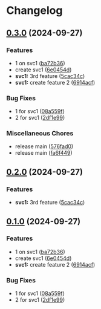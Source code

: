 # Changelog

## [0.3.0](https://github.com/sylwit/release-please/compare/svc1-v0.2.0...svc1-v0.3.0) (2024-09-27)


### Features

* 1 on svc1 ([ba72b36](https://github.com/sylwit/release-please/commit/ba72b361cbbb32e9ec6fbdfd8078f82297a6bdf8))
* create svc1 ([6e0454d](https://github.com/sylwit/release-please/commit/6e0454d4c5c64eb45f20579ffc4a0d5d1cd042dd))
* **svc1:** 3rd feature ([5cac34c](https://github.com/sylwit/release-please/commit/5cac34c25ed72086844467f7b8de9b76bddd3324))
* **svc1:** create feature 2 ([6914acf](https://github.com/sylwit/release-please/commit/6914acffe84649bdd77bd64508367981ce1a8cc5))


### Bug Fixes

* 1 for svc1 ([08a559f](https://github.com/sylwit/release-please/commit/08a559f682be55447fb5c17a92b0834790660ace))
* 2 for svc1 ([2df1e99](https://github.com/sylwit/release-please/commit/2df1e99fc6f0b45abb365bce1f6863d2ba37aec0))


### Miscellaneous Chores

* release main ([576fad0](https://github.com/sylwit/release-please/commit/576fad01e9412d187504243944dcd2b0088254e0))
* release main ([fa6f449](https://github.com/sylwit/release-please/commit/fa6f449f322efca2d29b5ef399ddd375ef66b17a))

## [0.2.0](https://github.com/sylwit/release-please/compare/v0.1.0...v0.2.0) (2024-09-27)


### Features

* **svc1:** 3rd feature ([5cac34c](https://github.com/sylwit/release-please/commit/5cac34c25ed72086844467f7b8de9b76bddd3324))

## [0.1.0](https://github.com/sylwit/release-please/compare/v0.0.1...v0.1.0) (2024-09-27)


### Features

* 1 on svc1 ([ba72b36](https://github.com/sylwit/release-please/commit/ba72b361cbbb32e9ec6fbdfd8078f82297a6bdf8))
* create svc1 ([6e0454d](https://github.com/sylwit/release-please/commit/6e0454d4c5c64eb45f20579ffc4a0d5d1cd042dd))
* **svc1:** create feature 2 ([6914acf](https://github.com/sylwit/release-please/commit/6914acffe84649bdd77bd64508367981ce1a8cc5))


### Bug Fixes

* 1 for svc1 ([08a559f](https://github.com/sylwit/release-please/commit/08a559f682be55447fb5c17a92b0834790660ace))
* 2 for svc1 ([2df1e99](https://github.com/sylwit/release-please/commit/2df1e99fc6f0b45abb365bce1f6863d2ba37aec0))
